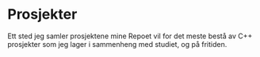 # Prosjekter
Ett sted jeg samler prosjektene mine
Repoet vil for det meste bestå av C++ prosjekter som jeg lager i sammenheng med studiet, og på fritiden.
